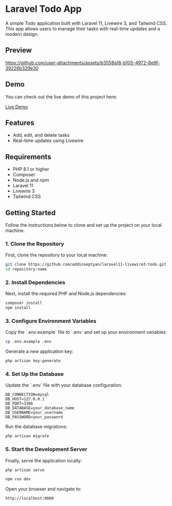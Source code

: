 # Laravel Todo App

A simple Todo application built with Laravel 11, Livewire 3, and Tailwind CSS. This app allows users to manage their tasks with real-time updates and a modern design.

## Preview

https://github.com/user-attachments/assets/b3558a18-b105-4972-8e9f-39226b329e30

## Demo

You can check out the live demo of this project here:

[Live Demo](laravel11-livewire3-todo-production.up.railway.app)

## Features

- Add, edit, and delete tasks
- Real-time updates using Livewire

## Requirements

- PHP 8.1 or higher
- Composer
- Node.js and npm
- Laravel 11
- Livewire 3
- Tailwind CSS

## Getting Started

Follow the instructions below to clone and set up the project on your local machine.

### 1. Clone the Repository

First, clone the repository to your local machine:

```bash
git clone https://github.com/addinseptyan/laravel11-livewire3-todo.git
cd repository-name
```

### 2. Install Dependencies

Next, install the required PHP and Node.js dependencies:

```bash
composer install
npm install
```

### 3. Configure Environment Variables

Copy the \`.env.example\` file to \`.env\` and set up your environment variables:

```bash
cp .env.example .env
```

Generate a new application key:

```bash
php artisan key:generate
```

### 4. Set Up the Database

Update the \`.env\` file with your database configuration:

```plaintext
DB_CONNECTION=mysql
DB_HOST=127.0.0.1
DB_PORT=3306
DB_DATABASE=your_database_name
DB_USERNAME=your_username
DB_PASSWORD=your_password
```

Run the database migrations:

```bash
php artisan migrate
```

### 5. Start the Development Server

Finally, serve the application locally:

```bash
php artisan serve
```

```bash
npm run dev
```

Open your browser and navigate to:

```
http://localhost:8000
```
